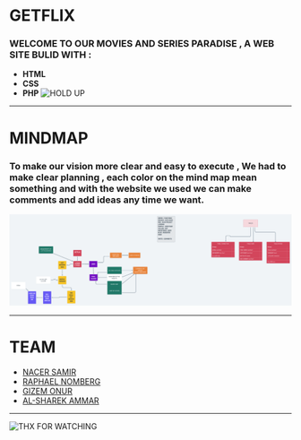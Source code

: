 # GETFLIX
### WELCOME TO OUR MOVIES AND SERIES PARADISE , A WEB SITE BULID WITH :
- **HTML**
- **CSS**
- **PHP**
![HOLD UP](https://media.giphy.com/media/HK1hAnDfVDWwNDFSUx/giphy.gif)
---
# MINDMAP
### To make our vision more clear and easy to execute , We had to make clear planning , each color on the mind map mean something and with the website we used we can make comments and add ideas any time we want.
![HOLD UP](mindmap.png)

---
# TEAM 
- [NACER SAMIR](https://github.com/nass22) 
- [RAPHAEL NOMBERG]()
- [GIZEM ONUR](https://github.com/GizemOnur)
- [AL-SHAREK AMMAR](https://github.com/Alsharek)
---
![THX FOR WATCHING](https://media.giphy.com/media/26BRuo6sLetdllPAQ/giphy-downsized-large.gif)
